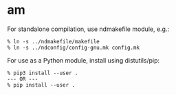 # am #

For standalone compilation, use ndmakefile module, e.g.:

```
% ln -s ../ndmakefile/makefile
% ln -s ../ndconfig/config-gnu.mk config.mk
```

For use as a Python module, install using distutils/pip:

```
% pip3 install --user .
--- OR ---
% pip install --user .
```